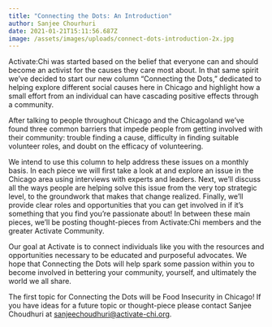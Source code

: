 ```yaml
---
title: "Connecting the Dots: An Introduction"
author: Sanjee Chourhuri
date: 2021-01-21T15:11:56.687Z
image: /assets/images/uploads/connect-dots-introduction-2x.jpg
---
```

Activate:Chi was started based on the belief that everyone can and should become an activist for the causes they care most about. In that same spirit we’ve decided to start our new column “Connecting the Dots,” dedicated to helping explore different social causes here in Chicago and highlight how a small effort from an individual can have cascading positive effects through a community. 

After talking to people throughout Chicago and the Chicagoland we’ve found three common barriers that impede people from getting involved with their community: trouble finding a cause, difficulty in finding suitable volunteer roles, and doubt on the efficacy of volunteering. 

We intend to use this column to help address these issues on a monthly basis. In each piece we will first take a look at and explore an issue in the Chicago area using interviews with experts and leaders. Next, we’ll discuss all the ways people are helping solve this issue from the very top strategic level, to the groundwork that makes that change realized. Finally, we’ll provide clear roles and opportunities that you can get involved in if it’s something that you find you’re passionate about! In between these main pieces, we’ll be posting thought-pieces from Activate:Chi members and the greater Activate Community.

Our goal at Activate is to connect individuals like you with the resources and opportunities necessary to be educated and purposeful advocates. We hope that Connecting the Dots will help spark some passion within you to become involved in bettering your community, yourself, and ultimately the world we all share.

The first topic for Connecting the Dots will be Food Insecurity in Chicago! If you have ideas for a future topic or thought-piece please contact Sanjee Choudhuri at [sanjeechoudhuri@activate-chi.org](mailto:sanjeechoudhuri@activate-chi.org).